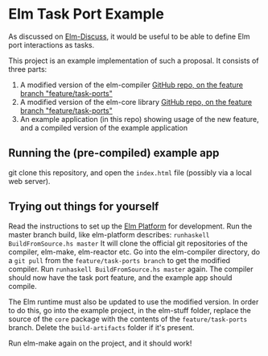 # Elm Task Port Example

As discussed on [Elm-Discuss](https://groups.google.com/forum/#!searchin/elm-discuss/task$20port%7Csort:relevance/elm-discuss/TjWoacZobWw/XK32eTXgAgAJ), it
would be useful to be able to define Elm port interactions as tasks.

This project is an example implementation of such a proposal. It consists of three parts:

1. A modified version of the elm-compiler
  [GitHub repo, on the feature branch "feature/task-ports"](https://github.com/eirslett/elm-compiler/tree/feature/task-ports)
2. A modified version of the elm-core library
  [GitHub repo, on the feature branch "feature/task-ports"](https://github.com/eirslett/elm-core/tree/feature/task-ports)
3. An example application (in this repo) showing usage of the new feature, and a compiled version of the example application

## Running the (pre-compiled) example app

git clone this repository, and open the `index.html` file (possibly via a local web server).

## Trying out things for yourself

Read the instructions to set up the [Elm Platform](https://github.com/elm-lang/elm-platform) for development.
Run the master branch build, like elm-platform describes: `runhaskell BuildFromSource.hs master`
It will clone the official git repositories of the compiler, elm-make, elm-reactor etc.
Go into the elm-compiler directory, do a `git pull` from the `feature/task-ports branch` to get the modified compiler.
Run `runhaskell BuildFromSource.hs master` again. The compiler should now have the task port feature, and the example
app should compile.

The Elm runtime must also be updated to use the modified version. In order to do this, go into the example project,
in the elm-stuff folder, replace the source of the `core` package with the contents of the `feature/task-ports` branch.
Delete the `build-artifacts` folder if it's present.

Run elm-make again on the project, and it should work!
